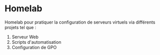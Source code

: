 # Homelab
Homelab pour pratiquer la configuration de serveurs virtuels via différents projets tel que :  
1. Serveur Web
2. Scripts d'automatisation
3. Configuration de GPO
